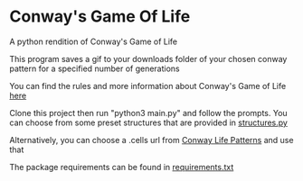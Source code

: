 # Conway's Game Of Life
A python rendition of Conway's Game of Life

This program saves a gif to your downloads folder of your chosen conway pattern for a specified number of generations

You can find the rules and more information about Conway's Game of Life [here](https://en.wikipedia.org/wiki/Conway%27s_Game_of_Life)

Clone this project then run "python3 main.py" and follow the prompts.
You can choose from some preset structures that are provided in [structures.py](/structures.py)

Alternatively, you can choose a .cells url from [Conway Life Patterns](https://conwaylife.com/patterns/) and use that


The package requirements can be found in [requirements.txt](/requirements.txt)
